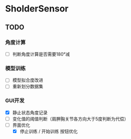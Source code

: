 # SholderSensor
## TODO

### 角度计算
- [ ] 判断角度计算是否需要180°减
### 模型训练
- [ ] 模型拟合度改进
- [ ] 重新划分数据集
### GUI开发
- [x] 静止状态角度记录
- [ ] 变化值的阈值判断（肩胛胸关节各方向大于5度判断为代偿）
- [ ] 界面优化
  - [x] 停止训练 / 开始训练 按钮优化
